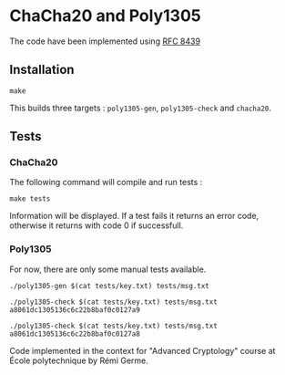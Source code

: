 # ChaCha20 and Poly1305

The code have been implemented using [RFC 8439](https://datatracker.ietf.org/doc/html/rfc8439)

## Installation

```shell
make
```

This builds three targets : `poly1305-gen`, `poly1305-check` and `chacha20`.

## Tests

### ChaCha20

The following command will compile and run tests :

```shell
make tests
```

Information will be displayed. If a test fails it returns an error code, otherwise it returns with code 0 if successfull.

### Poly1305

For now, there are only some manual tests available.

```shell
./poly1305-gen $(cat tests/key.txt) tests/msg.txt
```

```shell
./poly1305-check $(cat tests/key.txt) tests/msg.txt a8061dc1305136c6c22b8baf0c0127a9
```

```shell
./poly1305-check $(cat tests/key.txt) tests/msg.txt a8061dc1305136c6c22b8baf0c0127a8
```

Code implemented in the context for "Advanced Cryptology" course at École polytechnique by Rémi Germe.

